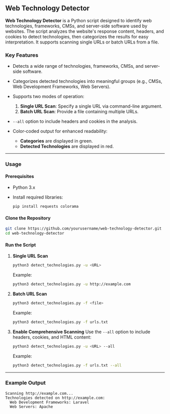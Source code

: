 ## Web Technology Detector

**Web Technology Detector** is a Python script designed to identify web technologies, frameworks, CMSs, and server-side software used by websites. The script analyzes the website's response content, headers, and cookies to detect technologies, then categorizes the results for easy interpretation. It supports scanning single URLs or batch URLs from a file.

### Key Features

* Detects a wide range of technologies, frameworks, CMSs, and server-side software.
* Categorizes detected technologies into meaningful groups (e.g., CMSs, Web Development Frameworks, Web Servers).
* Supports two modes of operation:

  1. **Single URL Scan**: Specify a single URL via command-line argument.
  2. **Batch URL Scan**: Provide a file containing multiple URLs.
* `--all` option to include headers and cookies in the analysis.
* Color-coded output for enhanced readability:

  * **Categories** are displayed in green.
  * **Detected Technologies** are displayed in red.

---

### Usage

#### Prerequisites

* Python 3.x
* Install required libraries:

  ```bash
  pip install requests colorama
  ```

#### Clone the Repository

```bash
git clone https://github.com/yourusername/web-technology-detector.git
cd web-technology-detector
```

#### Run the Script

1. **Single URL Scan**

   ```bash
   python3 detect_technologies.py -u <URL>
   ```

   Example:

   ```bash
   python3 detect_technologies.py -u http://example.com
   ```

2. **Batch URL Scan**

   ```bash
   python3 detect_technologies.py -f <file>
   ```

   Example:

   ```bash
   python3 detect_technologies.py -f urls.txt
   ```

3. **Enable Comprehensive Scanning**
   Use the `--all` option to include headers, cookies, and HTML content:

   ```bash
   python3 detect_technologies.py -u <URL> --all
   ```

   Example:

   ```bash
   python3 detect_technologies.py -f urls.txt --all
   ```

---

### Example Output

```plaintext
Scanning http://example.com...
Technologies detected on http://example.com:
  Web Development Frameworks: Laravel
  Web Servers: Apache
```
